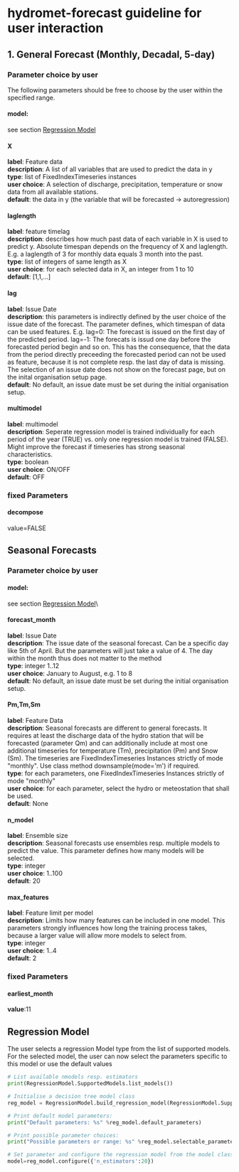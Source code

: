 ﻿
# hydromet-forecast guideline for user interaction

## 1. General Forecast (Monthly, Decadal, 5-day)

### Parameter choice by user
The following parameters should be free to choose by the user within the specified range. 

#### model:
see section [Regression Model](#regression-model)

#### X
**label**: Feature data\
**description**: A list of all variables that are used to predict the data in y\
**type**: list of FixedIndexTimeseries instances\
**user choice**: A selection of discharge, precipitation, temperature or snow data from all available stations.\
**default**: the data in y (the variable that will be forecasted -> autoregression)

#### laglength
**label**: feature timelag\
**description**: describes how much past data of each variable in X is used to predict y. Absolute timespan depends on the frequency of X and laglength. E.g. a laglength of 3 for monthly data equals 3 month into the past.\
**type**: list of integers of same length as X\
**user choice**: for each selected data in X, an integer from 1 to 10\
**default**: [1,1,...]

#### lag
**label**: Issue Date\
**description**: this parameters is indirectly defined by the user choice of the issue date of the forecast. The parameter defines, which timespan of data can be used features. 
E.g. lag=0: The forecast is issued on the first day of the predicted period. lag=-1: The forecats is issud one day before the forecasted period begin and so on. This has the consequence, that the data from the period directly preceeding the forecasted period can not be used as feature, because it is not complete resp. the last day of data is missing. The selection of an issue date does not show on the forecast page, but on the inital organisation setup page.\
**default**: No default, an issue date must be set during the initial organisation setup.

#### multimodel
**label**: multimodel\
**description**: Seperate regression model is trained individually for each period of the year (TRUE) vs. only one regression model is trained (FALSE). Might improve the forecast if timeseries has strong seasonal characteristics.\
**type**: boolean\
**user choice**: ON/OFF\
**default**: OFF

### fixed Parameters

#### decompose
value=FALSE


## Seasonal Forecasts

### Parameter choice by user
#### model:
see section [Regression Model](#regression-model)\

#### forecast_month
**label**: Issue Date\
**description**: The issue date of the seasonal forecast. Can be a specific day like 5th of April. But the parameters will just take a value of 4. The day within the month thus does not matter to the method\
**type**: integer 1..12\
**user choice**: January to August, e.g. 1 to 8\
**default**: No default, an issue date must be set during the initial organisation setup.

#### Pm,Tm,Sm
**label**: Feature Data\
**description**: Seasonal forecasts are different to general forecasts. It requires at least the discharge data of the hydro station that will be forecasted (parameter Qm) and can additionally include at most one additional timeseries for temperature (Tm), precipitation (Pm) and Snow (Sm). The timeseries are FixedIndexTimeseries Instances strictly of mode "monthly". Use class method downsample(mode='m') if required.\
**type**: for each parameters, one FixedIndexTimeseries Instances strictly of mode "monthly"\
**user choice**: for each parameter, select the hydro or meteostation that shall be used.\
**default**: None

#### n_model
**label**: Ensemble size\
**description**: Seasonal forecasts use ensembles resp. multiple models to predict the value. This parameter defines how many models will be selected.\
**type**: integer\
**user choice**: 1..100\
**default**: 20

#### max_features
**label**: Feature limit per model\
**description**: Limits how many features can be included in one model. This parameters strongly influences how long the training process takes, because a larger value will allow more models to select from.\
**type**: integer\
**user choice**: 1..4\
**default**: 2

### fixed Parameters
#### earliest_month
**value**:11


## Regression Model

The user selects a regression Model type from the list of supported models. For the selected model, the user can now select the parameters specific to this model or use the default values

```python
# List available nmodels resp. estimators
print(RegressionModel.SupportedModels.list_models())

# Initialise a decision tree model class
reg_model = RegressionModel.build_regression_model(RegressionModel.SupportedModels(3))

# Print default model parameters:
print("Default parameters: %s" %reg_model.default_parameters)

# Print possible parameter choices:
print("Possible parameters or range: %s" %reg_model.selectable_parameters)

# Set parameter and configure the regression model from the model class
model=reg_model.configure({'n_estimators':20})  
```


